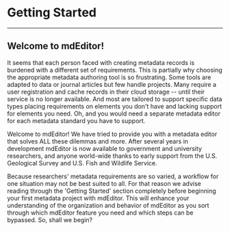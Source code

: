 # Getting Started

---

## Welcome to mdEditor!

It seems that each person faced with creating metadata records is burdened with a different set of requirements. This is partially why choosing the appropriate metadata authoring tool is so frustrating. Some tools are adapted to data or journal articles but few handle projects. Many require a user registration and cache records in their cloud storage -- until their service is no longer available. And most are tailored to support specific data types placing requirements on elements you don't have and lacking support for elements you need. Oh, and you would need a separate metadata editor for each metadata standard you have to support.

Welcome to mdEditor! We have tried to provide you with a metadata editor that solves ALL these dilemmas and more. After several years in development mdEditor is now available to government and university researchers, and anyone world-wide thanks to early support from the U.S. Geological Survey and U.S. Fish and Wildlife Service.

Because researchers' metadata requirements are so varied, a workflow for one situation may not be best suited to all. For that reason we advise reading through the 'Getting Started' section completely before beginning your first metadata project with mdEditor. This will enhance your understanding of the organization and behavior of mdEditor as you sort through which mdEditor feature you need and which steps can be bypassed. So, shall we begin?

